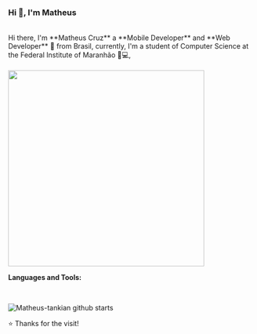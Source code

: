 ### Hi 👋, I'm Matheus
<br/>
Hi there, I'm **Matheus Cruz** a **Mobile Developer** and **Web Developer** 🚀 from Brasil, currently, I'm a student of Computer Science at the Federal Institute of Maranhão 📱💻,

<!--
**Matheus-Tankian/Matheus-Tankian** is a ✨ _special_ ✨ repository because its `README.md` (this file) appears on your GitHub profile.

Here are some ideas to get you started:

- 🔭 I’m currently working on ...
- 🌱 I’m currently learning ...
- 👯 I’m looking to collaborate on ...
- 🤔 I’m looking for help with ...
- 💬 Ask me about ...
- 📫 How to reach me: ...
- 😄 Pronouns: ...
- ⚡ Fun fact: ...
-->
<br/>
<br/

<a href = "https://github.com/Matheus-Tankian">
  <img aling = "left" src = "https://github-readme-stats.vercel.app/api/top-langs/?username=matheus-tankian&layout=compact" width = "400">
</a>

<br/>

**Languages and Tools:**  

<br/>

![Matheus-tankian github starts](https://github-readme-stats.vercel.app/api?username=matheus-tankian&show_icons=true&hide_border=true)

⭐️ Thanks for the visit!
